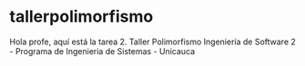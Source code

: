 # tallerpolimorfismo
Hola profe, aquí está la tarea 2.
Taller Polimorfismo Ingeniería de Software 2 - Programa de Ingenieria de Sistemas - Unicauca

